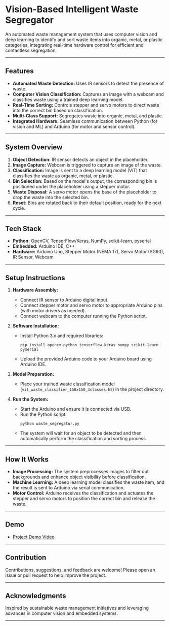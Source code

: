 # Vision-Based Intelligent Waste Segregator

An automated waste management system that uses computer vision and deep learning to identify and sort waste items into organic, metal, or plastic categories, integrating real-time hardware control for efficient and contactless segregation.

---

## Features

- **Automated Waste Detection:** Uses IR sensors to detect the presence of waste.
- **Computer Vision Classification:** Captures an image with a webcam and classifies waste using a trained deep learning model.
- **Real-Time Sorting:** Controls stepper and servo motors to direct waste into the correct bin based on classification.
- **Multi-Class Support:** Segregates waste into organic, metal, and plastic.
- **Integrated Hardware:** Seamless communication between Python (for vision and ML) and Arduino (for motor and sensor control).

---

## System Overview

1. **Object Detection:** IR sensor detects an object in the placeholder.
2. **Image Capture:** Webcam is triggered to capture an image of the waste.
3. **Classification:** Image is sent to a deep learning model (ViT) that classifies the waste as organic, metal, or plastic.
4. **Bin Selection:** Based on the model's output, the corresponding bin is positioned under the placeholder using a stepper motor.
5. **Waste Disposal:** A servo motor opens the base of the placeholder to drop the waste into the selected bin.
6. **Reset:** Bins are rotated back to their default position, ready for the next cycle.

---

## Tech Stack

- **Python:** OpenCV, TensorFlow/Keras, NumPy, scikit-learn, pyserial
- **Embedded:** Arduino IDE, C++
- **Hardware:** Arduino Uno, Stepper Motor (NEMA 17), Servo Motor (SG90), IR Sensor, Webcam

---

## Setup Instructions

1. **Hardware Assembly:**  
   - Connect IR sensor to Arduino digital input.
   - Connect stepper motor and servo motor to appropriate Arduino pins (with motor drivers as needed).
   - Connect webcam to the computer running the Python script.

2. **Software Installation:**  
   - Install Python 3.x and required libraries:
     ```
     pip install opencv-python tensorflow keras numpy scikit-learn pyserial
     ```
   - Upload the provided Arduino code to your Arduino board using Arduino IDE.

3. **Model Preparation:**  
   - Place your trained waste classification model (`vit_waste_classifier_150x150_3classes.h5`) in the project directory.

4. **Run the System:**  
   - Start the Arduino and ensure it is connected via USB.
   - Run the Python script:
     ```
     python waste_segregator.py
     ```
   - The system will wait for an object to be detected and then automatically perform the classification and sorting process.

---

## How It Works

- **Image Processing:** The system preprocesses images to filter out backgrounds and enhance object visibility before classification.
- **Machine Learning:** A deep learning model classifies the waste item, and the result is sent to Arduino via serial communication.
- **Motor Control:** Arduino receives the classification and actuates the stepper and servo motors to position the correct bin and release the waste.

---

## Demo

- [Project Demo Video](https://drive.google.com/file/d/1DFNd9AVz3-RA7czPCPDskEgJ56WzeTbc/view?usp=sharing)

---

## Contribution

Contributions, suggestions, and feedback are welcome! Please open an issue or pull request to help improve the project.

---

## Acknowledgments

Inspired by sustainable waste management initiatives and leveraging advances in computer vision and embedded systems.

---
